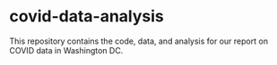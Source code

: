 # covid-data-analysis
This repository contains the code, data, and analysis for our report on COVID data in Washington DC.

